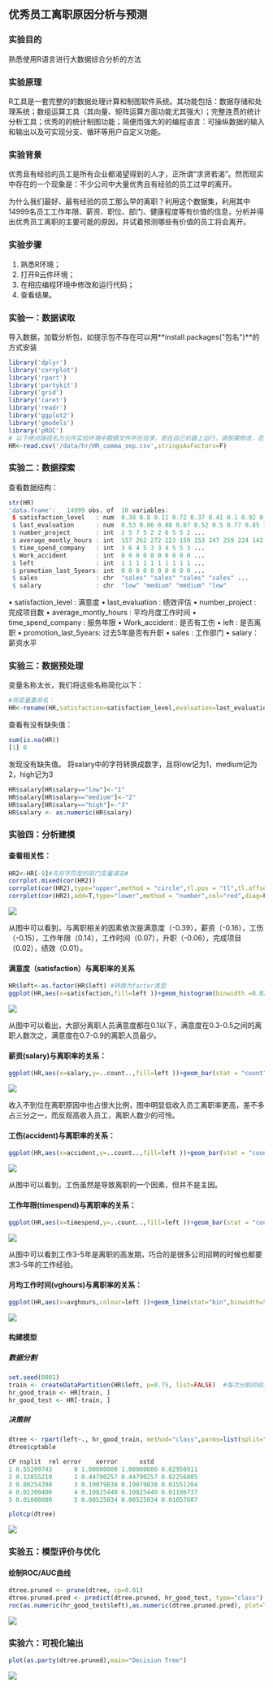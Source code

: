 ## 优秀员工离职原因分析与预测

### 实验目的

熟悉使用R语言进行大数据综合分析的方法

### 实验原理

R工具是一套完整的的数据处理计算和制图软件系统。其功能包括：数据存储和处理系统；数组运算工具（其向量、矩阵运算方面功能尤其强大）；完整连贯的统计分析工具；优秀的的统计制图功能；简便而强大的的编程语言：可操纵数据的输入和输出以及可实现分支、循环等用户自定义功能。

### 实验背景
优秀且有经验的员工是所有企业都渴望得到的人才，正所谓“求贤若渴”。然而现实中存在的一个现象是：不少公司中大量优秀且有经验的员工过早的离开。

为什么我们最好、最有经验的员工那么早的离职？利用这个数据集，利用其中14999名员工工作年限、薪资、职位、部门、健康程度等有价值的信息，分析并得出优秀员工离职的主要可能的原因，并试着预测哪些有价值的员工将会离开。

### 实验步骤

1. 熟悉R环境；
2. 打开R云件环境；
3. 在相应编程环境中修改和运行代码；
4. 查看结果。

### 实验一：数据读取


导入数据，加载分析包，如提示包不存在可以用**install.packages("包名")**的方式安装

```r
library('dplyr')
library('corrplot')
library('rpart')
library('partykit')
library('grid')
library('caret')
library('readr')
library('ggplot2')
library('gmodels')
library('pROC')
# 以下绝对路径名为云件实验环境中数据文件所在目录，若在自己机器上运行，请按需修改，否则会导致文件读取错误
HR<-read.csv('/data/hr/HR_comma_sep.csv',stringsAsFactors=F)
```

### 实验二：数据探索

查看数据结构：

```r
str(HR)
'data.frame':	14999 obs. of  10 variables:
 $ satisfaction_level   : num  0.38 0.8 0.11 0.72 0.37 0.41 0.1 0.92 0.89 0.42 ...
 $ last_evaluation      : num  0.53 0.86 0.88 0.87 0.52 0.5 0.77 0.85 1 0.53 ...
 $ number_project       : int  2 5 7 5 2 2 6 5 5 2 ...
 $ average_montly_hours : int  157 262 272 223 159 153 247 259 224 142 ...
 $ time_spend_company   : int  3 6 4 5 3 3 4 5 5 3 ...
 $ Work_accident        : int  0 0 0 0 0 0 0 0 0 0 ...
 $ left                 : int  1 1 1 1 1 1 1 1 1 1 ...
 $ promotion_last_5years: int  0 0 0 0 0 0 0 0 0 0 ...
 $ sales                : chr  "sales" "sales" "sales" "sales" ...
 $ salary               : chr  "low" "medium" "medium" "low"
```
• satisfaction_level : 满意度
• last_evaluation : 绩效评估
• number_project : 完成项目数
• average_montly_hours : 平均月度工作时间
• time_spend_company : 服务年限
• Work_accident : 是否有工伤
• left : 是否离职
• promotion_last_5years: 过去5年是否有升职
• sales : 工作部门
• salary：薪资水平

### 实验三：数据预处理

变量名称太长，我们将这些名称简化以下：

```r
#将变量重命名：
HR<-rename(HR,satisfaction=satisfaction_level,evaluation=last_evaluation,project=number_project,avghours=average_montly_hours,timespend=time_spend_company,accident=Work_accident,promotion=promotion_last_5years,dept=sales)
```

查看有没有缺失值：

```r
sum(is.na(HR))
[1] 0
```

发现没有缺失值。
将salary中的字符转换成数字，且将low记为1，medium记为2，high记为3

```r
HR$salary[HR$salary=="low"]<-"1"
HR$salary[HR$salary=="medium"]<-"2"
HR$salary[HR$salary=="high"]<-"3"
HR$salary <- as.numeric(HR$salary)
```

### 实验四：分析建模

#### 查看相关性：

```r
HR2<-HR[-9]#先将字符型的部门变量减去#
corrplot.mixed(cor(HR2))
corrplot(cor(HR2),type="upper",method = "circle",tl.pos = "tl",tl.offset = 1,tl.srt = 0)
corrplot(cor(HR2),add=T,type="lower",method = "number",col="red",diag=F, tl.pos ="n",cl.pos ="n")
```
![](/images/4_1_20171107103727.027.png)


从图中可以看到，与离职相关的因素依次是满意度（-0.39），薪资（-0.16），工伤（-0.15），工作年限（0.14），工作时间（0.07），升职（-0.06），完成项目（0.02），绩效（0.01）。
#### 满意度（satisfaction）与离职率的关系

```r
HR$left<-as.factor(HR$left) #转换为factor类型
ggplot(HR,aes(x=satisfaction,fill=left ))+geom_histogram(binwidth =0.02)+labs(title="满意度与离职率的关系")
```
![](/images/4_2_20171107104309.009.png)

从图中可以看出，大部分离职人员满意度都在0.1以下，满意度在0.3-0.5之间的离职人数次之，满意度在0.7-0.9的离职人员最少。

#### 薪资(salary)与离职率的关系：

```r
ggplot(HR,aes(x=salary,y=..count..,fill=left ))+geom_bar(stat = "count",position = "stack")+labs(title="薪资与离职率的关系")+geom_text(stat="count",aes(label=..count..),position=position_stack(vjust=0.3))
```
![](/images/4_3_20171107104315.015.png)

收入不到位在离职原因中也占很大比例，图中明显低收入员工离职率更高，差不多占三分之一，而反观高收入员工，离职人数少的可怜。
#### 工伤(accident)与离职率的关系：

```r
ggplot(HR,aes(x=accident,y=..count..,fill=left ))+geom_bar(stat = "count",position = "stack")+labs(title="工伤与离职率的关系")+geom_text(stat="count",aes(label=..count..),position=position_stack(vjust=0.3))
```
![](/images/4_4_20171107104321.021.png)

从图中可以看到，工伤虽然是导致离职的一个因素，但并不是主因。
#### 工作年限(timespend)与离职率的关系：

```r
ggplot(HR,aes(x=timespend,y=..count..,fill=left ))+geom_bar(stat = "count",position = "stack")+labs(title="工作年限与离职率的关系")+geom_text(stat="count",aes(label=..count..),position=position_stack(vjust=0.3))+scale_x_continuous(expand=c(0,0),breaks = c(1,2,3,4,5,6,7,8,9,10),labels = c(1,2,3,4,5,6,7,8,9,10))
```
![](/images/4_5_20171107104327.027.png)

从图中可以看到工作3-5年是离职的高发期，巧合的是很多公司招聘的时候也都要求3-5年的工作经验。
#### 月均工作时间(vghours)与离职率的关系：

```r
ggplot(HR,aes(x=avghours,colour=left ))+geom_line(stat="bin",binwidth=5)+labs(title="月均工作时间与离职率的关系")
```
![](/images/4_6_20171107104332.032.png)

#### 构建模型

##### 数据分割

```R
set.seed(0001)
train <- createDataPartition(HR$left, p=0.75, list=FALSE)  #每次分割的结果可能不同，导致后面步骤的数据可能不同
hr_good_train <- HR[train, ]
hr_good_test <- HR[-train, ]
```

##### 决策树

```r
dtree <- rpart(left~., hr_good_train, method="class",parms=list(split="information"))
dtree$cptable

CP nsplit  rel error    xerror      xstd
1 0.55209743      0 1.00000000 1.00000000 0.02950911
2 0.12855210      1 0.44790257 0.44790257 0.02256805
3 0.08254398      3 0.19079838 0.19079838 0.01551204
4 0.02300406      4 0.10825440 0.10825440 0.01186737
5 0.01000000      5 0.08525034 0.08525034 0.01057607

plotcp(dtree)
```
![](/images/4_7_20171107104337.037.png)

### 实验五：模型评价与优化

#### 绘制ROC/AUC曲线

```r
dtree.pruned <- prune(dtree, cp=0.01)
dtree.pruned.pred <- predict(dtree.pruned, hr_good_test, type="class")
roc(as.numeric(hr_good_test$left),as.numeric(dtree.pruned.pred), plot=TRUE, print.thres=TRUE, print.auc=TRUE,col="blue")
```

![](/images/4_9_20171107104346.046.png)

### 实验六：可视化输出

```r
plot(as.party(dtree.pruned),main="Decision Tree")
```
![](/images/4_8_20171107104341.041.png)
